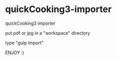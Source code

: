 # quickCooking3-importer
quickCooking3 importer

put pdf or jpg in a "workspace" directory

type "gulp import"

ENJOY :)
